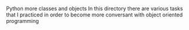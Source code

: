 Python more classes and objects
In this directory there are various tasks that I practiced in order to become more conversant with object oriented programming
